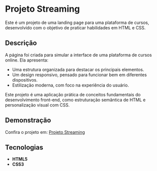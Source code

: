 # Projeto Streaming  

Este é um projeto de uma landing page para uma plataforma de cursos, desenvolvido com o objetivo de praticar habilidades em HTML e CSS.  

## Descrição  

A página foi criada para simular a interface de uma plataforma de cursos online. Ela apresenta:  
- Uma estrutura organizada para destacar os principais elementos.  
- Um design responsivo, pensado para funcionar bem em diferentes dispositivos.  
- Estilização moderna, com foco na experiência do usuário.  

Este projeto é uma aplicação prática de conceitos fundamentais do desenvolvimento front-end, como estruturação semântica de HTML e personalização visual com CSS.  

## Demonstração  

Confira o projeto em: [Projeto Streaming](https://ryanlimeira.github.io/projeto-streaming/)  

## Tecnologias  

- **HTML5**  
- **CSS3**  
